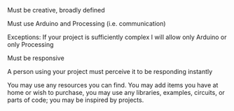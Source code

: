 Must be creative, broadly defined

Must use Arduino and Processing (i.e. communication)

Exceptions: If your project is sufficiently complex I will allow only Arduino or only Processing

Must be responsive

A person using your project must perceive it to be responding instantly

You may use any resources you can find. You may add items you have at home or wish to purchase, you may use any libraries, examples, circuits, or parts of code; you may be inspired by projects.

